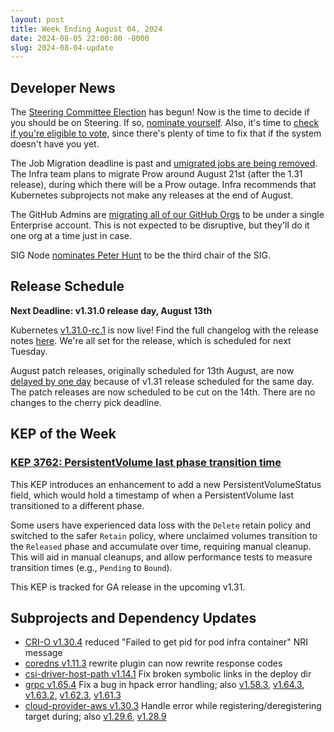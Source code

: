 ```yaml
---
layout: post
title: Week Ending August 04, 2024
date: 2024-08-05 22:00:00 -0000
slug: 2024-08-04-update
---
```


## Developer News

The [Steering Committee Election](https://github.com/kubernetes/community/tree/master/elections/steering/2024) has begun!  Now is the time to decide if you should be on Steering.  If so, [nominate yourself](https://github.com/kubernetes/community/tree/master/elections/steering/2024#candidacy-process).  Also, it's time to [check if you're eligible to vote](https://groups.google.com/a/kubernetes.io/g/dev/c/z7wmuHO-2N8), since there's plenty of time to fix that if the system doesn't have you yet.

The Job Migration deadline is past and [umigrated jobs are being removed](https://github.com/kubernetes/test-infra/issues/33226).  The Infra team plans to migrate Prow around August 21st (after the 1.31 release), during which there will be a Prow outage.  Infra recommends that Kubernetes subprojects not make any releases at the end of August.

The GitHub Admins are [migrating all of our GitHub Orgs](https://groups.google.com/a/kubernetes.io/g/dev/c/59Huu9dbqXQ) to be under a single Enterprise account.  This is not expected to be disruptive, but they'll do it one org at a time just in case.

SIG Node [nominates Peter Hunt](https://groups.google.com/a/kubernetes.io/g/dev/c/fbo7LTaRs-A) to be the third chair of the SIG.

## Release Schedule

**Next Deadline: v1.31.0 release day, August 13th**

Kubernetes [v1.31.0-rc.1](https://groups.google.com/a/kubernetes.io/g/dev/c/ASLt7rXS7jc) is now live! Find the full changelog with the release notes [here](https://github.com/kubernetes/kubernetes/blob/master/CHANGELOG/CHANGELOG-1.31.md). We're all set for the release, which is scheduled for next Tuesday.

August patch releases, originally scheduled for 13th August, are now [delayed by one day](https://groups.google.com/g/kubernetes-sig-release/c/_VPDZF-aIyc) because of v1.31 release scheduled for the same day. The patch releases are now scheduled to be cut on the 14th. There are no changes to the cherry pick deadline.

## KEP of the Week

### [KEP 3762: PersistentVolume last phase transition time](https://github.com/kubernetes/enhancements/tree/master/keps/sig-storage/3762-persistent-volume-last-phase-transition-time)

This KEP introduces an enhancement to add a new PersistentVolumeStatus field, which would hold a timestamp of when a PersistentVolume last transitioned to a different phase. 

Some users have experienced data loss with the `Delete` retain policy and switched to the safer `Retain` policy, where unclaimed volumes transition to the `Released` phase and accumulate over time, requiring manual cleanup. This will aid in manual cleanups, and allow performance tests to measure transition times (e.g., `Pending` to `Bound`).

This KEP is tracked for GA release in the upcoming v1.31.

## Subprojects and Dependency Updates

* [CRI-O v1.30.4](https://github.com/cri-o/cri-o/releases/tag/v1.30.4) reduced "Failed to get pid for pod infra container" NRI message
* [coredns v1.11.3](https://github.com/coredns/coredns/releases/tag/v1.11.3) rewrite plugin can now rewrite response codes
* [csi-driver-host-path v1.14.1](https://github.com/kubernetes-csi/csi-driver-host-path/releases/tag/v1.14.1) Fix broken symbolic links in the deploy dir
* [grpc v1.65.4](https://github.com/grpc/grpc/releases/tag/v1.65.4) Fix a bug in hpack error handling; also [v1.58.3](https://github.com/grpc/grpc/releases/tag/v1.58.3), [v1.64.3](https://github.com/grpc/grpc/releases/tag/v1.64.3), [v1.63.2](https://github.com/grpc/grpc/releases/tag/v1.63.2), [v1.62.3](https://github.com/grpc/grpc/releases/tag/v1.62.3), [v1.61.3](https://github.com/grpc/grpc/releases/tag/v1.61.3)
* [cloud-provider-aws v1.30.3](https://github.com/kubernetes/cloud-provider-aws/releases/tag/v1.30.3) Handle error while registering/deregistering target during; also [v1.29.6](https://github.com/kubernetes/cloud-provider-aws/releases/tag/v1.29.6), [v1.28.9](https://github.com/kubernetes/cloud-provider-aws/releases/tag/v1.28.9)

